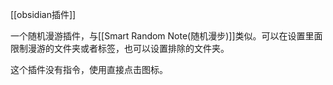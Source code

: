 [[obsidian插件]]

一个随机漫游插件，与[[Smart Random Note(随机漫步)]]类似。可以在设置里面限制漫游的文件夹或者标签，也可以设置排除的文件夹。

这个插件没有指令，使用直接点击图标。